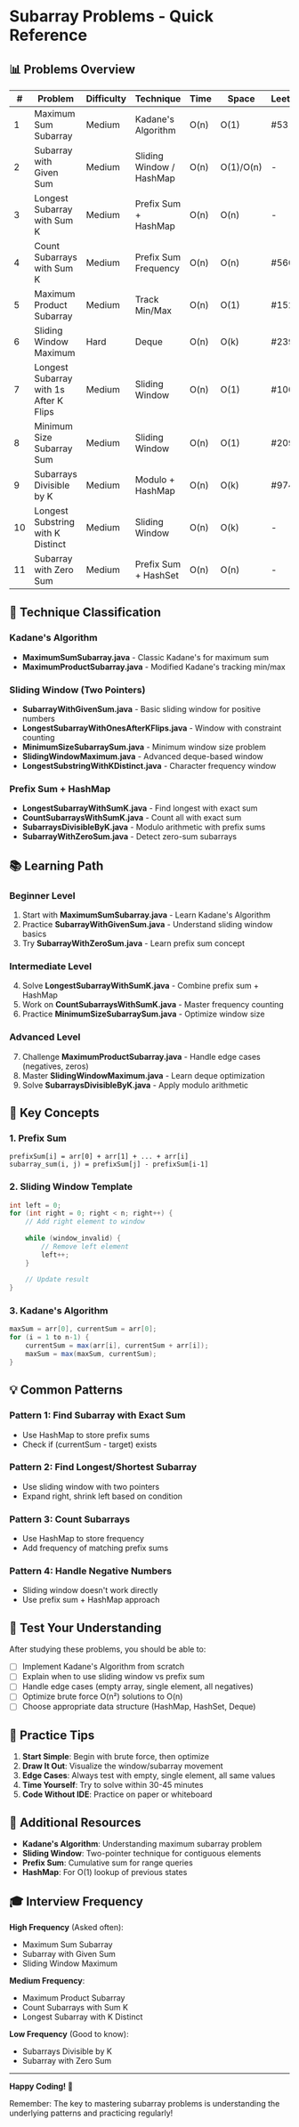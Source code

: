 # Subarray Problems - Quick Reference

## 📊 Problems Overview

| # | Problem | Difficulty | Technique | Time | Space | LeetCode |
|---|---------|-----------|-----------|------|-------|----------|
| 1 | Maximum Sum Subarray | Medium | Kadane's Algorithm | O(n) | O(1) | #53 |
| 2 | Subarray with Given Sum | Medium | Sliding Window / HashMap | O(n) | O(1)/O(n) | - |
| 3 | Longest Subarray with Sum K | Medium | Prefix Sum + HashMap | O(n) | O(n) | - |
| 4 | Count Subarrays with Sum K | Medium | Prefix Sum Frequency | O(n) | O(n) | #560 |
| 5 | Maximum Product Subarray | Medium | Track Min/Max | O(n) | O(1) | #152 |
| 6 | Sliding Window Maximum | Hard | Deque | O(n) | O(k) | #239 |
| 7 | Longest Subarray with 1s After K Flips | Medium | Sliding Window | O(n) | O(1) | #1004 |
| 8 | Minimum Size Subarray Sum | Medium | Sliding Window | O(n) | O(1) | #209 |
| 9 | Subarrays Divisible by K | Medium | Modulo + HashMap | O(n) | O(k) | #974 |
| 10 | Longest Substring with K Distinct | Medium | Sliding Window | O(n) | O(k) | - |
| 11 | Subarray with Zero Sum | Medium | Prefix Sum + HashSet | O(n) | O(n) | - |

## 🎯 Technique Classification

### Kadane's Algorithm
- **MaximumSumSubarray.java** - Classic Kadane's for maximum sum
- **MaximumProductSubarray.java** - Modified Kadane's tracking min/max

### Sliding Window (Two Pointers)
- **SubarrayWithGivenSum.java** - Basic sliding window for positive numbers
- **LongestSubarrayWithOnesAfterKFlips.java** - Window with constraint counting
- **MinimumSizeSubarraySum.java** - Minimum window size problem
- **SlidingWindowMaximum.java** - Advanced deque-based window
- **LongestSubstringWithKDistinct.java** - Character frequency window

### Prefix Sum + HashMap
- **LongestSubarrayWithSumK.java** - Find longest with exact sum
- **CountSubarraysWithSumK.java** - Count all with exact sum
- **SubarraysDivisibleByK.java** - Modulo arithmetic with prefix sums
- **SubarrayWithZeroSum.java** - Detect zero-sum subarrays

## 📚 Learning Path

### Beginner Level
1. Start with **MaximumSumSubarray.java** - Learn Kadane's Algorithm
2. Practice **SubarrayWithGivenSum.java** - Understand sliding window basics
3. Try **SubarrayWithZeroSum.java** - Learn prefix sum concept

### Intermediate Level
4. Solve **LongestSubarrayWithSumK.java** - Combine prefix sum + HashMap
5. Work on **CountSubarraysWithSumK.java** - Master frequency counting
6. Practice **MinimumSizeSubarraySum.java** - Optimize window size

### Advanced Level
7. Challenge **MaximumProductSubarray.java** - Handle edge cases (negatives, zeros)
8. Master **SlidingWindowMaximum.java** - Learn deque optimization
9. Solve **SubarraysDivisibleByK.java** - Apply modulo arithmetic

## 🔑 Key Concepts

### 1. Prefix Sum
```
prefixSum[i] = arr[0] + arr[1] + ... + arr[i]
subarray_sum(i, j) = prefixSum[j] - prefixSum[i-1]
```

### 2. Sliding Window Template
```java
int left = 0;
for (int right = 0; right < n; right++) {
    // Add right element to window
    
    while (window_invalid) {
        // Remove left element
        left++;
    }
    
    // Update result
}
```

### 3. Kadane's Algorithm
```java
maxSum = arr[0], currentSum = arr[0];
for (i = 1 to n-1) {
    currentSum = max(arr[i], currentSum + arr[i]);
    maxSum = max(maxSum, currentSum);
}
```

## 💡 Common Patterns

### Pattern 1: Find Subarray with Exact Sum
- Use HashMap to store prefix sums
- Check if (currentSum - target) exists

### Pattern 2: Find Longest/Shortest Subarray
- Use sliding window with two pointers
- Expand right, shrink left based on condition

### Pattern 3: Count Subarrays
- Use HashMap to store frequency
- Add frequency of matching prefix sums

### Pattern 4: Handle Negative Numbers
- Sliding window doesn't work directly
- Use prefix sum + HashMap approach

## 🧪 Test Your Understanding

After studying these problems, you should be able to:
- [ ] Implement Kadane's Algorithm from scratch
- [ ] Explain when to use sliding window vs prefix sum
- [ ] Handle edge cases (empty array, single element, all negatives)
- [ ] Optimize brute force O(n²) solutions to O(n)
- [ ] Choose appropriate data structure (HashMap, HashSet, Deque)

## 🚀 Practice Tips

1. **Start Simple**: Begin with brute force, then optimize
2. **Draw It Out**: Visualize the window/subarray movement
3. **Edge Cases**: Always test with empty, single element, all same values
4. **Time Yourself**: Try to solve within 30-45 minutes
5. **Code Without IDE**: Practice on paper or whiteboard

## 📖 Additional Resources

- **Kadane's Algorithm**: Understanding maximum subarray problem
- **Sliding Window**: Two-pointer technique for contiguous elements
- **Prefix Sum**: Cumulative sum for range queries
- **HashMap**: For O(1) lookup of previous states

## 🎓 Interview Frequency

**High Frequency** (Asked often):
- Maximum Sum Subarray
- Subarray with Given Sum
- Sliding Window Maximum

**Medium Frequency**:
- Maximum Product Subarray
- Count Subarrays with Sum K
- Longest Subarray with K Distinct

**Low Frequency** (Good to know):
- Subarrays Divisible by K
- Subarray with Zero Sum

---

**Happy Coding! 🎉**

Remember: The key to mastering subarray problems is understanding the underlying patterns and practicing regularly!
